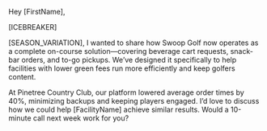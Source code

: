 Hey [FirstName],

[ICEBREAKER]

[SEASON_VARIATION], I wanted to share how Swoop Golf now operates as a complete on-course solution—covering beverage cart requests, snack-bar orders, and to-go pickups. We’ve designed it specifically to help facilities with lower green fees run more efficiently and keep golfers content.

At Pinetree Country Club, our platform lowered average order times by 40%, minimizing backups and keeping players engaged. I’d love to discuss how we could help [FacilityName] achieve similar results. Would a 10-minute call next week work for you?